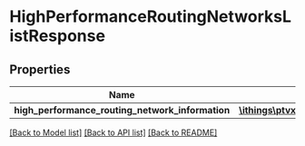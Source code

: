 # HighPerformanceRoutingNetworksListResponse

## Properties
Name | Type | Description | Notes
------------ | ------------- | ------------- | -------------
**high_performance_routing_network_information** | [**\ithings\ptvxserver\model\HighPerformanceRoutingNetworkInformation[]**](HighPerformanceRoutingNetworkInformation.md) |  | [optional] 

[[Back to Model list]](../../README.md#documentation-for-models) [[Back to API list]](../../README.md#documentation-for-api-endpoints) [[Back to README]](../../README.md)

